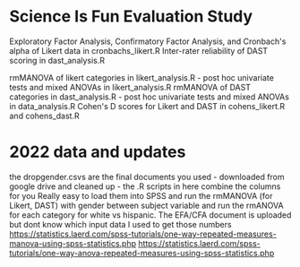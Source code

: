 # Science Is Fun Evaluation Study 
Exploratory Factor Analysis, Confirmatory Factor Analysis, and Cronbach's alpha of Likert data in cronbachs_likert.R
Inter-rater reliability of DAST scoring in dast_analysis.R

rmMANOVA of likert categories in likert_analysis.R - post hoc univariate tests and mixed ANOVAs in likert_analysis.R
rmMANOVA of DAST categories in dast_analysis.R - post hoc univariate tests and mixed ANOVAs in data_analysis.R
Cohen's D scores for Likert and DAST in cohens_likert.R and cohens_dast.R

# 2022 data and updates 
the dropgender.csvs are the final documents you used - downloaded from google drive and cleaned up - the .R scripts in here combine the columns for you 
Really easy to load them into SPSS and run the rmMANOVA (for Likert, DAST) with gender between subject variable and run the rmANOVA for each category for white vs hispanic. 
The EFA/CFA document is uploaded but dont know which input data I used to get those numbers
https://statistics.laerd.com/spss-tutorials/one-way-repeated-measures-manova-using-spss-statistics.php
https://statistics.laerd.com/spss-tutorials/one-way-anova-repeated-measures-using-spss-statistics.php
